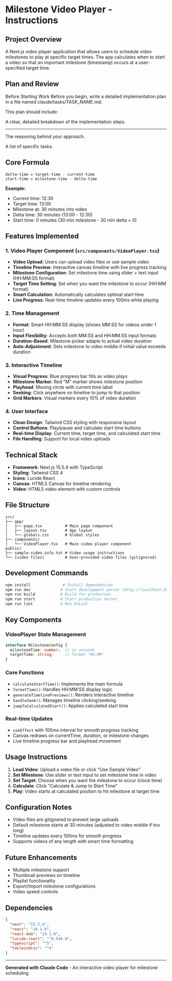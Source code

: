 # Milestone Video Player - Instructions


## Project Overview
A Next.js video player application that allows users to schedule video milestones to play at specific target times. The app calculates when to start a video so that an important milestone (timestamp) occurs at a user-specified target time.
## Plan and Review

Before Starting Work
Before you begin, write a detailed implementation plan in a file named claude/tasks/TASK_NAME.md.

This plan should include:

A clear, detailed breakdown of the implementation steps.
****
The reasoning behind your approach.

A list of specific tasks.
## Core Formula
```
delta-time = target-time - current-time
start-time = milestone-time - delta-time
```

**Example:**
- Current time: 12:30
- Target time: 13:00
- Milestone at: 30 minutes into video
- Delta time: 30 minutes (13:00 - 12:30)
- Start time: 0 minutes (30 min milestone - 30 min delta = 0)

## Features Implemented

### 1. Video Player Component (`src/components/VideoPlayer.tsx`)
- **Video Upload**: Users can upload video files or use sample video
- **Timeline Preview**: Interactive canvas timeline with live progress tracking
- **Milestone Configuration**: Set milestone time using slider + text input (HH:MM:SS format)
- **Target Time Setting**: Set when you want the milestone to occur (HH:MM format)
- **Smart Calculation**: Automatically calculates optimal start time
- **Live Progress**: Real-time timeline updates every 100ms while playing

### 2. Time Management
- **Format**: Smart HH:MM:SS display (shows MM:SS for videos under 1 hour)
- **Input Flexibility**: Accepts both MM:SS and HH:MM:SS input formats
- **Duration-Based**: Milestone picker adapts to actual video duration
- **Auto-Adjustment**: Sets milestone to video middle if initial value exceeds duration

### 3. Interactive Timeline
- **Visual Progress**: Blue progress bar fills as video plays
- **Milestone Marker**: Red "M" marker shows milestone position
- **Playhead**: Moving circle with current time label
- **Seeking**: Click anywhere on timeline to jump to that position
- **Grid Markers**: Visual markers every 10% of video duration

### 4. User Interface
- **Clean Design**: Tailwind CSS styling with responsive layout
- **Control Buttons**: Play/pause and calculate start time buttons
- **Real-time Display**: Current time, target time, and calculated start time
- **File Handling**: Support for local video uploads

## Technical Stack
- **Framework**: Next.js 15.5.4 with TypeScript
- **Styling**: Tailwind CSS 4
- **Icons**: Lucide React
- **Canvas**: HTML5 Canvas for timeline rendering
- **Video**: HTML5 video element with custom controls

## File Structure
```
src/
├── app/
│   ├── page.tsx          # Main page component
│   ├── layout.tsx        # App layout
│   └── globals.css       # Global styles
├── components/
│   └── VideoPlayer.tsx   # Main video player component
public/
├── sample-video-info.txt # Video usage instructions
└── [video files]         # User-provided video files (gitignored)
```

## Development Commands
```bash
npm install              # Install dependencies
npm run dev             # Start development server (http://localhost:3000)
npm run build           # Build for production
npm run start           # Start production server
npm run lint            # Run ESLint
```

## Key Components

### VideoPlayer State Management
```typescript
interface MilestoneConfig {
  milestoneTime: number;  // in seconds
  targetTime: string;     // format "HH:MM"
}
```

### Core Functions
- `calculateStartTime()`: Implements the main formula
- `formatTime()`: Handles HH:MM:SS display logic
- `generateTimelinePreviews()`: Renders interactive timeline
- `handleSeek()`: Manages timeline clicking/seeking
- `jumpToCalculatedStart()`: Applies calculated start time

### Real-time Updates
- `useEffect` with 100ms interval for smooth progress tracking
- Canvas redraws on currentTime, duration, or milestone changes
- Live timeline progress bar and playhead movement

## Usage Instructions
1. **Load Video**: Upload a video file or click "Use Sample Video"
2. **Set Milestone**: Use slider or text input to set milestone time in video
3. **Set Target**: Choose when you want the milestone to occur (clock time)
4. **Calculate**: Click "Calculate & Jump to Start Time"
5. **Play**: Video starts at calculated position to hit milestone at target time

## Configuration Notes
- Video files are gitignored to prevent large uploads
- Default milestone starts at 30 minutes (adjusted to video middle if too long)
- Timeline updates every 100ms for smooth progress
- Supports videos of any length with smart time formatting

## Future Enhancements
- Multiple milestone support
- Thumbnail previews on timeline
- Playlist functionality
- Export/import milestone configurations
- Video speed controls

## Dependencies
```json
{
  "next": "15.5.4",
  "react": "19.1.0",
  "react-dom": "19.1.0",
  "lucide-react": "^0.544.0",
  "typescript": "^5",
  "tailwindcss": "^4"
}
```

---

**Generated with Claude Code** - An interactive video player for milestone scheduling